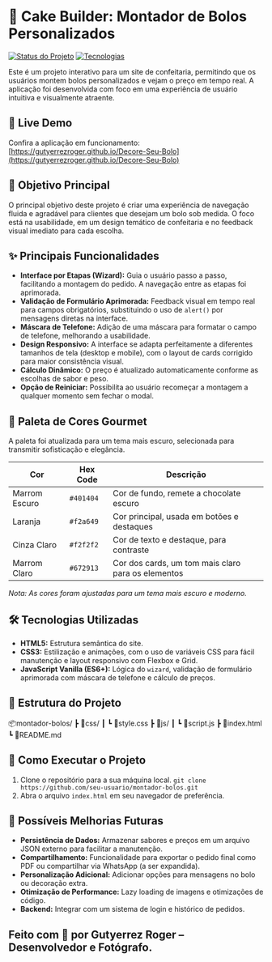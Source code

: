 # 🍰 Cake Builder: Montador de Bolos Personalizados

[![Status do Projeto](https://img.shields.io/badge/status-refatorado%20e%20aprimorado-blue)](link-para-o-seu-projeto)
[![Tecnologias](https://img.shields.io/badge/tecnologias-HTML%2C%20CSS%2C%20JS-green)](link-para-o-seu-projeto)

Este é um projeto interativo para um site de confeitaria, permitindo que os usuários montem bolos personalizados e vejam o preço em tempo real. A aplicação foi desenvolvida com foco em uma experiência de usuário intuitiva e visualmente atraente.

## 🔗 Live Demo
Confira a aplicação em funcionamento:
[https://gutyerrezroger.github.io/Decore-Seu-Bolo](https://gutyerrezroger.github.io/Decore-Seu-Bolo)

## 🎯 Objetivo Principal
O principal objetivo deste projeto é criar uma experiência de navegação fluida e agradável para clientes que desejam um bolo sob medida. O foco está na usabilidade, em um design temático de confeitaria e no feedback visual imediato para cada escolha.

## ✨ Principais Funcionalidades
- **Interface por Etapas (Wizard):** Guia o usuário passo a passo, facilitando a montagem do pedido. A navegação entre as etapas foi aprimorada.
- **Validação de Formulário Aprimorada:** Feedback visual em tempo real para campos obrigatórios, substituindo o uso de `alert()` por mensagens diretas na interface.
- **Máscara de Telefone:** Adição de uma máscara para formatar o campo de telefone, melhorando a usabilidade.
- **Design Responsivo:** A interface se adapta perfeitamente a diferentes tamanhos de tela (desktop e mobile), com o layout de cards corrigido para maior consistência visual.
- **Cálculo Dinâmico:** O preço é atualizado automaticamente conforme as escolhas de sabor e peso.
- **Opção de Reiniciar:** Possibilita ao usuário recomeçar a montagem a qualquer momento sem fechar o modal.

## 🎨 Paleta de Cores Gourmet
A paleta foi atualizada para um tema mais escuro, selecionada para transmitir sofisticação e elegância.

| Cor            | Hex Code   | Descrição                   |
|----------------|------------|-----------------------------|
| Marrom Escuro  | `#401404`  | Cor de fundo, remete a chocolate escuro |
| Laranja        | `#f2a649`  | Cor principal, usada em botões e destaques |
| Cinza Claro    | `#f2f2f2`  | Cor de texto e destaque, para contraste |
| Marrom Claro   | `#672913`  | Cor dos cards, um tom mais claro para os elementos |

*Nota: As cores foram ajustadas para um tema mais escuro e moderno.*

## 🛠️ Tecnologias Utilizadas
- **HTML5:** Estrutura semântica do site.
- **CSS3:** Estilização e animações, com o uso de variáveis CSS para fácil manutenção e layout responsivo com Flexbox e Grid.
- **JavaScript Vanilla (ES6+):** Lógica do `wizard`, validação de formulário aprimorada com máscara de telefone e cálculo de preços.

## 📁 Estrutura do Projeto
📦montador-bolos/
┣ 📁css/
┃ ┗ 📄style.css
┣ 📁js/
┃ ┗ 📄script.js
┣ 📄index.html
┗ 📄README.md

## 🚀 Como Executar o Projeto
1. Clone o repositório para a sua máquina local.
   `git clone https://github.com/seu-usuario/montador-bolos.git`
2. Abra o arquivo `index.html` em seu navegador de preferência.

## 🔮 Possíveis Melhorias Futuras
- **Persistência de Dados:** Armazenar sabores e preços em um arquivo JSON externo para facilitar a manutenção.
- **Compartilhamento:** Funcionalidade para exportar o pedido final como PDF ou compartilhar via WhatsApp (a ser expandida).
- **Personalização Adicional:** Adicionar opções para mensagens no bolo ou decoração extra.
- **Otimização de Performance:** Lazy loading de imagens e otimizações de código.
- **Backend:** Integrar com um sistema de login e histórico de pedidos.

## Feito com 💛 por **Gutyerrez Roger** – Desenvolvedor e Fotógrafo.

